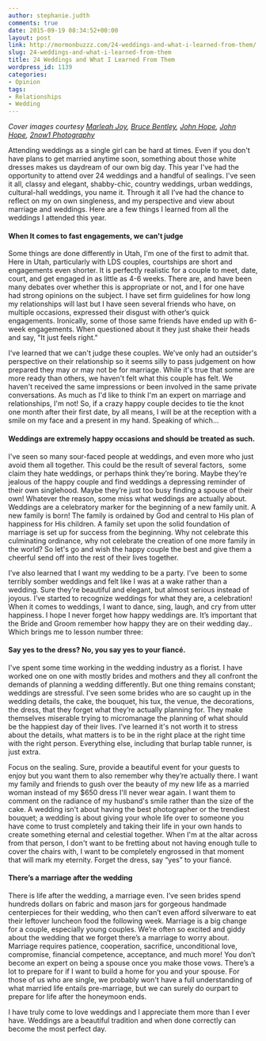 ```yaml
---
author: stephanie.judth
comments: true
date: 2015-09-19 08:34:52+00:00
layout: post
link: http://mormonbuzzz.com/24-weddings-and-what-i-learned-from-them/
slug: 24-weddings-and-what-i-learned-from-them
title: 24 Weddings and What I Learned From Them
wordpress_id: 1139
categories:
- Opinion
tags:
- Relationships
- Wedding
---
```


_Cover images courtesy [Marleah Joy](https://www.flickr.com/photos/marleahjoy/14236812570/sizes/l), [Bruce Bentley](https://www.flickr.com/photos/brucebentley/20738161176/sizes/l), [John Hope](https://www.flickr.com/photos/johnhopephotography/6684060541/sizes/l), [John Hope](https://www.flickr.com/photos/johnhopephotography/6684068967/sizes/l), [2now1 Photography](https://www.flickr.com/photos/46600861@N06/7379325792/sizes/k/)_

Attending weddings as a single girl can be hard at times. Even if you don't have plans to get married anytime soon, something about those white dresses makes us daydream of our own big day. This year I've had the opportunity to attend over 24 weddings and a handful of sealings. I've seen it all, classy and elegant, shabby-chic, country weddings, urban weddings, cultural-hall weddings, you name it. Through it all I’ve had the chance to reflect on my on own singleness, and my perspective and view about marriage and weddings. Here are a few things I learned from all the weddings I attended this year.


#### When It comes to fast engagements, we can't judge




Some things are done differently in Utah, I'm one of the first to admit that. Here in Utah, particularly with LDS couples, courtships are short and engagements even shorter. It is perfectly realistic for a couple to meet, date, court, and get engaged in as little as 4-6 weeks. There are, and have been many debates over whether this is appropriate or not, and I for one have had strong opinions on the subject. I have set firm guidelines for how long my relationships will last but I have seen several friends who have, on multiple occasions, expressed their disgust with other’s quick engagements. Ironically, some of those same friends have ended up with 6-week engagements. When questioned about it they just shake their heads and say, "It just feels right."

I’ve learned that we can't judge these couples. We’ve only had an outsider's perspective on their relationship so it seems silly to pass judgement on how prepared they may or may not be for marriage. While it's true that some are more ready than others, we haven't felt what this couple has felt. We haven't received the same impressions or been involved in the same private conversations. As much as I'd like to think I'm an expert on marriage and relationships, I'm not! So, if a crazy happy couple decides to tie the knot one month after their first date, by all means, I will be at the reception with a smile on my face and a present in my hand. Speaking of which...


#### Weddings are extremely happy occasions and should be treated as such.




I've seen so many sour-faced people at weddings, and even more who just avoid them all together. This could be the result of several factors,  some claim they hate weddings, or perhaps think they’re boring. Maybe they’re jealous of the happy couple and find weddings a depressing reminder of their own singlehood. Maybe they’re just too busy finding a spouse of their own! Whatever the reason, some miss what weddings are actually about. Weddings are a celebratory marker for the beginning of a new family unit. A new family is born! The family is ordained by God and central to His plan of happiness for His children. A family set upon the solid foundation of marriage is set up for success from the beginning. Why not celebrate this culminating ordinance, why not celebrate the creation of one more family in the world? So let's go and wish the happy couple the best and give them a cheerful send off into the rest of their lives together.

I’ve also learned that I want my wedding to be a party. I’ve  been to some terribly somber weddings and felt like I was at a wake rather than a wedding. Sure they’re beautiful and elegant, but almost serious instead of joyous. I’ve started to recognize weddings for what they are, a celebration! When it comes to weddings, I want to dance, sing, laugh, and cry from utter happiness. I hope I never forget how happy weddings are. It’s important that the Bride and Groom remember how happy they are on their wedding day.. Which brings me to lesson number three:


#### Say yes to the dress? No, you say yes to your fiancé.




I've spent some time working in the wedding industry as a florist. I have worked one on one with mostly brides and mothers and they all confront the demands of planning a wedding differently. But one thing remains constant; weddings are stressful. I've seen some brides who are so caught up in the wedding details, the cake, the bouquet, his tux, the venue, the decorations, the dress, that they forget what they’re actually planning for. They make themselves miserable trying to micromanage the planning of what should be the happiest day of their lives. I’ve learned it's not worth it to stress about the details, what matters is to be in the right place at the right time with the right person. Everything else, including that burlap table runner, is just extra.

Focus on the sealing. Sure, provide a beautiful event for your guests to enjoy but you want them to also remember why they’re actually there. I want my family and friends to gush over the beauty of my new life as a married woman instead of my $650 dress I'll never wear again. I want them to comment on the radiance of my husband's smile rather than the size of the cake. A wedding isn't about having the best photographer or the trendiest bouquet; a wedding is about giving your whole life over to someone you have come to trust completely and taking their life in your own hands to create something eternal and celestial together. When I'm at the altar across from that person, I don't want to be fretting about not having enough tulle to cover the chairs with, I want to be completely engrossed in that moment that will mark my eternity. Forget the dress, say “yes” to your fiancé.


#### There’s a marriage after the wedding




There is life after the wedding, a marriage even. I’ve seen brides spend hundreds dollars on fabric and mason jars for gorgeous handmade centerpieces for their wedding, who then can’t even afford silverware to eat their leftover luncheon food the following week. Marriage is a big change for a couple, especially young couples. We’re often so excited and giddy about the wedding that we forget there’s a marriage to worry about. Marriage requires patience, cooperation, sacrifice, unconditional love, compromise, financial competence, acceptance, and much more! You don’t become an expert on being a spouse once you make those vows. There’s a lot to prepare for if I want to build a home for you and your spouse. For those of us who are single, we probably won't have a full understanding of what married life entails pre-marriage, but we can surely do ourpart to prepare for life after the honeymoon ends.

I have truly come to love weddings and I appreciate them more than I ever have. Weddings are a beautiful tradition and when done correctly can become the most perfect day.
